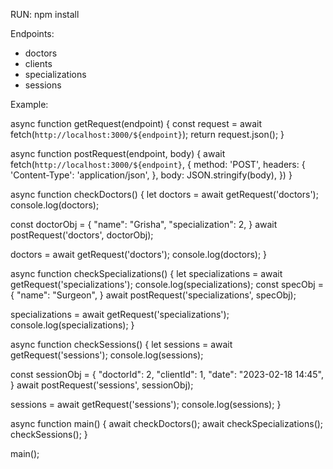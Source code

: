 RUN:
npm install

Endpoints:
- doctors
- clients
- specializations
- sessions

Example:

async function getRequest(endpoint) {
  const request = await fetch(`http://localhost:3000/${endpoint}`);
  return request.json();
}

async function postRequest(endpoint, body) {
  await fetch(`http://localhost:3000/${endpoint}`, {
    method: 'POST',
    headers: {
      'Content-Type': 'application/json',
    },
    body: JSON.stringify(body),
  })
}

async function checkDoctors() {
  let doctors = await getRequest('doctors');
  console.log(doctors);

  const doctorObj = {
    "name": "Grisha",
    "specialization": 2,
  }
  await postRequest('doctors', doctorObj);

  doctors = await getRequest('doctors');
  console.log(doctors);
}

async function checkSpecializations() {
  let specializations = await getRequest('specializations');
  console.log(specializations);
  const specObj = {
    "name": "Surgeon",
  }
  await postRequest('specializations', specObj);

  specializations = await getRequest('specializations');
  console.log(specializations);
}

async function checkSessions() {
  let sessions = await getRequest('sessions');
  console.log(sessions);

  const sessionObj = {
    "doctorId": 2,
    "clientId": 1,
    "date": "2023-02-18 14:45",
  }
  await postRequest('sessions', sessionObj);

  sessions = await getRequest('sessions');
  console.log(sessions);
}


async function main() {
  await checkDoctors();
  await checkSpecializations();
  checkSessions();
}

main();
